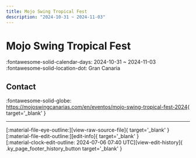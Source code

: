 ```yaml
---
title: Mojo Swing Tropical Fest
description: "2024-10-31 ~ 2024-11-03"
---
```


# Mojo Swing Tropical Fest 

:fontawesome-solid-calendar-days: 2024-10-31 ~ 2024-11-03  
:fontawesome-solid-location-dot: Gran Canaria  

## Contact

:fontawesome-solid-globe: <https://mojoswingcanarias.com/en/eventos/mojo-swing-tropical-fest-2024>{ target='_blank' }  

---

<div class="ky_page_footer" markdown>
<div class="ky_page_footer_trailing" markdown="span">
[:material-file-eye-outline:][view-raw-source-file]{ target='_blank' }
[:material-file-edit-outline:][edit-info]{ target='_blank' }
</div>
<div class="ky_page_footer_leading" markdown="span">
[:material-clock-edit-outline: 2024-07-06 07:40 UTC][view-edit-history]{ .ky_page_footer_history_button target='_blank' }
</div>
</div>

[view-raw-source-file]: https://github.com/swingdance/events/blob/main/2024/es_ES/mojo-swing-tropical-fest-2024.json "View Raw Source File"
[edit-info]: https://github.com/swingdance/events/issues/new?assignees=&labels=update+event&projects=&template=03-update_entity.yml&title=%5B2024%2Fes_ES%5D%20Update%20Event%3A%20Mojo%20Swing%20Tropical%20Fest&region=es_ES&year=2024&id=mojo-swing-tropical-fest-2024&name=Mojo%20Swing%20Tropical%20Fest&org_id= "Edit Info"

[view-edit-history]: https://github.com/swingdance/events/commits/main/2024/es_ES/mojo-swing-tropical-fest-2024.json "View Edit History"
